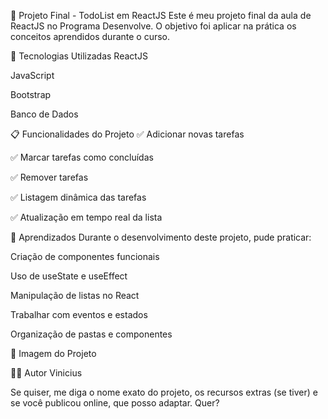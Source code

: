 📝 Projeto Final - TodoList em ReactJS
Este é meu projeto final da aula de ReactJS no Programa Desenvolve.
O objetivo foi aplicar na prática os conceitos aprendidos durante o curso.

🚀 Tecnologias Utilizadas
ReactJS

JavaScript

Bootstrap

Banco de Dados

📋 Funcionalidades do Projeto
✅ Adicionar novas tarefas

✅ Marcar tarefas como concluídas

✅ Remover tarefas

✅ Listagem dinâmica das tarefas

✅ Atualização em tempo real da lista

🎯 Aprendizados
Durante o desenvolvimento deste projeto, pude praticar:

Criação de componentes funcionais

Uso de useState e useEffect

Manipulação de listas no React

Trabalhar com eventos e estados

Organização de pastas e componentes

📸 Imagem do Projeto





👨‍💻 Autor
Vinicius  

Se quiser, me diga o nome exato do projeto, os recursos extras (se tiver) e se você publicou online, que posso adaptar. Quer?
